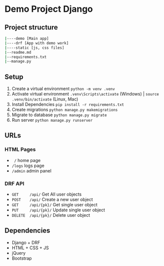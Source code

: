 # Demo Project Django

## Project structure

```bash
|----demo [Main app]
|----drf [App with demo work]
|----static [js, css files]
|--readme.md
|--requirements.txt
|--manage.py

```

## Setup

1. Create a virtual environment  `python -m venv .venv`
2. Activate virtual environment `.venv\Scripts\activate` (Windows) | `source .venv/bin/activate` (Linux, Mac)
3. Install Dependencies `pip install -r requirements.txt`
4. Create migrations `python manage.py makemigrations ` 
5. Migrate to database  `python manage.py migrate`
6. Run server `python manage.py runserver`

## URLs

### HTML Pages

- ` /` home page
- `/logs`  logs page
- `/admin` admin panel

### DRF API

- `GET     /api/` Get All user objects
- `POST    /api/` Create a new user object
- `GET     /api/{pk}/` Get  single user object
- `PUT     /api/{pk}/` Update single user object
- `DELETE  /api/{pk}/` Delete user object

## Dependencies

- Django + DRF
- HTML + CSS + JS
- jQuery
- Bootstrap